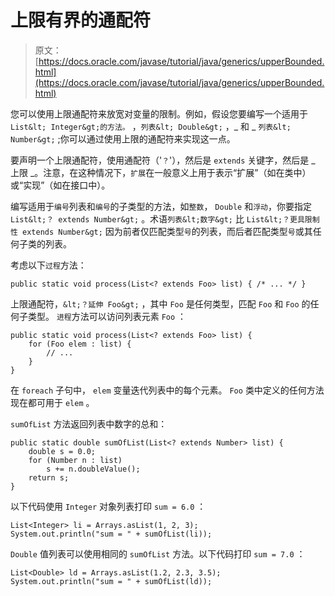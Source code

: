 # 上限有界的通配符

> 原文： [https://docs.oracle.com/javase/tutorial/java/generics/upperBounded.html](https://docs.oracle.com/javase/tutorial/java/generics/upperBounded.html)

您可以使用上限通配符来放宽对变量的限制。例如，假设您要编写一个适用于 `List&lt; Integer&gt;的方法。` ，`列表&lt; Double&gt;` ，_ 和 _ `列表&lt; Number&gt;` ;你可以通过使用上限的通配符来实现这一点。

要声明一个上限通配符，使用通配符（'`？`'），然后是 `extends` 关键字，然后是 _ 上限 _。注意，在这种情况下，`扩展`在一般意义上用于表示“扩展”（如在类中）或“实现”（如在接口中）。

编写适用于`编号`列表和`编号`的子类型的方法，如`整数`， `Double` 和`浮动`，你要指定 `List&lt;？ extends Number&gt;` 。术语`列表&lt;数字&gt;` 比 `List&lt;？更具限制性 extends Number&gt;` 因为前者仅匹配类型`号`的列表，而后者匹配类型`号`或其任何子类的列表。

考虑以下`过程`方法：

```
public static void process(List<? extends Foo> list) { /* ... */ }

```

上限通配符，`&lt;？延伸 Foo&gt;` ，其中 `Foo` 是任何类型，匹配 `Foo` 和 `Foo` 的任何子类型。 `进程`方法可以访问列表元素 `Foo` ：

```
public static void process(List<? extends Foo> list) {
    for (Foo elem : list) {
        // ...
    }
}

```

在 `foreach` 子句中， `elem` 变量迭代列表中的每个元素。 `Foo` 类中定义的任何方法现在都可用于 `elem` 。

`sumOfList` 方法返回列表中数字的总和：

```
public static double sumOfList(List<? extends Number> list) {
    double s = 0.0;
    for (Number n : list)
        s += n.doubleValue();
    return s;
}

```

以下代码使用 `Integer` 对象列表打印 `sum = 6.0` ：

```
List<Integer> li = Arrays.asList(1, 2, 3);
System.out.println("sum = " + sumOfList(li));

```

`Double` 值列表可以使用相同的 `sumOfList` 方法。以下代码打印 `sum = 7.0` ：

```
List<Double> ld = Arrays.asList(1.2, 2.3, 3.5);
System.out.println("sum = " + sumOfList(ld));

```